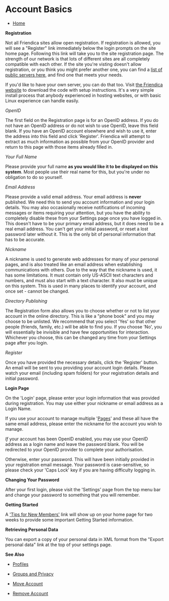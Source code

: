 Account Basics
==============

* [Home](help)


**Registration**

Not all Friendica sites allow open registration. If registration is allowed, you will see a "Register" link immediately below the login prompts on the site home page. Following this link will take you to the site registration page.  The strength of our network is that lots of different sites are all completely compatible with each other.  If the site you're visting doesn't allow registration, or you think you might prefer another one, you can find a <a href="http://dir.friendica.com/siteinfo">list of public servers here</a>, and find one that meets your needs.  

If you'd like to have your own server, you can do that too.  Visit <a href="http://friendica.com/download">the Friendica website</a> to download the code with setup instructions.  It's a very simple install process that anybody experienced in hosting websites, or with basic Linux experience can handle easily.


*OpenID*

The first field on the Registration page is for an OpenID address. If you do not have an OpenID address or do not wish to use OpenID, leave this field blank. If you have an OpenID account elsewhere and wish to use it, enter the address into this field and click 'Register'. Friendica will attempt to extract as much information as possible from your OpenID provider and return to this page with those items already filled in.


*Your Full Name*

Please provide your full name **as you would like it to be displayed on this system**.  Most people use their real name for this, but you're under no obligation to do so yourself.


*Email Address*

Please provide a valid email address. Your email address is **never** published. We need this to send you account information and your login details. You may also occasionally receive notifications of incoming messages or items requiring your attention, but you have the ability to completely disable these from your Settings page once you have logged in.  This doesn't have to be your primary email address, but it does need to be a real email address.  You can't get your initial password, or reset a lost password later without it.  This is the only bit of personal information that has to be accurate.


*Nickname*

A nickname is used to generate web addresses for many of your personal pages, and is also treated like an email address when establishing communications with others. Due to the way that the nickname is used, it has some limitations. It must contain only US-ASCII text characters and numbers, and must also start with a text character. It also must be unique on this system. This is used in many places to identify your account, and once set - cannot be changed.


*Directory Publishing*

The Registration form also allows you to choose whether or not to list your account in the online directory. This is like a "phone book" and you may choose to be unlisted. We recommend that you select 'Yes' so that other people (friends, family, etc.) will be able to find you. If you choose 'No', you will essentially be invisible and have few opportunities for interaction. Whichever you choose, this can be changed any time from your Settings page after you login. 


*Register*

Once you have provided the necessary details, click the 'Register' button. An email will be sent to you providing your account login details. Please watch your email (including spam folders) for your registration details and initial password. 


**Login Page**

On the 'Login' page, please enter your login information that was provided during registration. You may use either your nickname or email address as a Login Name. 

If you use your account to manage multiple '[Pages](help/Pages)' and these all have the same email address, please enter the nickname for the account you wish to manage.  

*If* your account has been OpenID enabled, you may use your OpenID address as a login name and leave the password blank. You will be redirected to your OpenID provider to complete your authorisation. 

Otherwise, enter your password. This will have been initially provided in your registration email message. Your password is case-sensitive, so please check your 'Caps Lock' key if you are having difficulty logging in. 


**Changing Your Password**

After your first login, please visit the 'Settings' page from the top menu bar and change your password to something that you will remember.


**Getting Started**

A ['Tips for New Members'](newmember) link will show up on your home page for two weeks to provide some important Getting Started information.


**Retrieving Personal Data**

You can export a copy of your personal data in XML format from the "Export personal data" link at the top of your settings  page.


**See Also**

* [Profiles](help/Profiles)

* [Groups and Privacy](help/Groups-and-Privacy)

* [Move Account](help/Move-Account)

* [Remove Account](help/Remove-Account)

